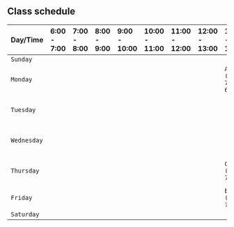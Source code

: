 
## Class schedule

| Day/Time | 6:00 - 7:00 | 7:00 - 8:00 | 8:00 - 9:00 | 9:00 - 10:00 | 10:00 - 11:00 | 11:00 - 12:00 | 12:00 - 13:00 | 13:00 - 14:00 | 14:00 - 15:00 | 15:00 - 16:00 | 16:00 - 17:00 | 17:00 - 18:00 | 18:00 - 19:00 | 19:00 - 20:00 | 20:00 - 21:00 |
| :-------- | :------- | :------- | :------- | :------- | :------- | :------- | :------- | :------- | :------- | :------- | :------- | :------- | :------- | :------- | :------- |
| `Sunday` |  |  |  |  |  |  |  |  |  |  |  |  |  |  |  | 
| `Monday` |  |  |  |  |  |  |  | `ALT (S.3) 78-618/2` | `ALT (S.3) 78-618/2` | `ALT (S.3) 78-618/2` | `ALT (S.3) 78-618/2` |  |  |  |  | 
| `Tuesday` |  |  |  |  |  |  |  |  |  |  |  | `IS (S.3) 78-617` | `IS (S.3) 78-617` | `IS (S.3) 78-617` | `IS (S.3) 78-617` | 
| `Wednesday` |  |  |  |  |  |  |  |  |  |  |  | `CN (S.3) 78-617` | `CN (S.3) 78-617` | `CN (S.3) 78-617` | `CN (S.3) 78-617` | 
| `Thursday` |  |  |  |  |  |  |  | `CSS (S.3) 75-604` | `CSS (S.3) 75-604` | `CSS (S.3) 75-604` |  | `SE (S.3) 75-604` | `SE (S.3) 75-604` | `SE (S.3) 75-604` |  | 
| `Friday` |  |  |  |  |  |  |  | `ENG II (S.9?) ??` | `ENG II (S.9?) ??` | `ENG II (S.9?) ??` |  |  |  |  |  | 
| `Saturday` |  |  |  |  |  |  |  |  |  |  |  |  |  |  |  | 

